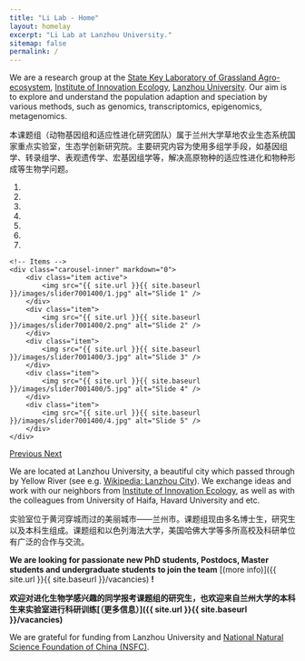 ```yaml
---
title: "Li Lab - Home"
layout: homelay
excerpt: "Li Lab at Lanzhou University."
sitemap: false
permalink: /
---
```


We are a research group at the [State Key Laboratory of Grassland Agro-ecosystem](http://sklgae.lzu.edu.cn/), [Institute of Innovation Ecology](http://iie.lzu.edu.cn/), [Lanzhou University](http://www.lzu.edu.cn/). Our aim is to explore and understand the population adaption and speciation by various methods, such as genomics, transcriptomics, epigenomics, metagenomics.

本课题组（动物基因组和适应性进化研究团队）属于兰州大学草地农业生态系统国家重点实验室，生态学创新研究院。主要研究内容为使用多组学手段，如基因组学、转录组学、表观遗传学、宏基因组学等，解决高原物种的适应性进化和物种形成等生物学问题。

<div markdown="0" id="carousel" class="carousel slide" data-ride="carousel" data-interval="4000" data-pause="hover" >
    <!-- Menu -->
    <ol class="carousel-indicators">
        <li data-target="#carousel" data-slide-to="0" class="active"></li>
        <li data-target="#carousel" data-slide-to="1"></li>
        <li data-target="#carousel" data-slide-to="2"></li>
        <li data-target="#carousel" data-slide-to="3"></li>
        <li data-target="#carousel" data-slide-to="4"></li>
        <li data-target="#carousel" data-slide-to="5"></li>
        <li data-target="#carousel" data-slide-to="6"></li>
    </ol>

    <!-- Items -->
    <div class="carousel-inner" markdown="0">
        <div class="item active">
            <img src="{{ site.url }}{{ site.baseurl }}/images/slider7001400/1.jpg" alt="Slide 1" />
        </div>
        <div class="item">
            <img src="{{ site.url }}{{ site.baseurl }}/images/slider7001400/2.png" alt="Slide 2" />
        </div>
        <div class="item">
            <img src="{{ site.url }}{{ site.baseurl }}/images/slider7001400/3.jpg" alt="Slide 3" />
        </div>
        <div class="item">
            <img src="{{ site.url }}{{ site.baseurl }}/images/slider7001400/5.jpg" alt="Slide 4" />
        </div>
        <div class="item">
            <img src="{{ site.url }}{{ site.baseurl }}/images/slider7001400/4.jpg" alt="Slide 5" />
        </div>       
    </div>
  <a class="left carousel-control" href="#carousel" role="button" data-slide="prev">
    <span class="glyphicon glyphicon-chevron-left" aria-hidden="true"></span>
    <span class="sr-only">Previous</span>
  </a>
  <a class="right carousel-control" href="#carousel" role="button" data-slide="next">
    <span class="glyphicon glyphicon-chevron-right" aria-hidden="true"></span>
    <span class="sr-only">Next</span>
  </a>
</div>


We are located at Lanzhou University, a beautiful city which passed through by Yellow River (see e.g. [Wikipedia: Lanzhou City](https://zh.wikipedia.org/wiki/%E5%85%B0%E5%B7%9E%E5%B8%82)). We exchange ideas and work with our neighbors from [Institute of Innovation Ecology](http://iie.lzu.edu.cn/lzupage/B20180912024139.html), as well as with the colleagues from University of Haifa, Havard University and etc.

实验室位于黄河穿城而过的美丽城市——兰州市。课题组现由多名博士生，研究生以及本科生组成。课题组和以色列海法大学，美国哈佛大学等多所高校及科研单位有广泛的合作与交流。

 **We are  looking for passionate new PhD students, Postdocs, Master students and undergraduate students to join the team** [(more info)]({{ site.url }}{{ site.baseurl }}/vacancies) **!**

**欢迎对进化生物学感兴趣的同学报考课题组的研究生，也欢迎来自兰州大学的本科生来实验室进行科研训练[（更多信息）]({{ site.url }}{{ site.baseurl }}/vacancies)**

We are grateful for funding from Lanzhou University and [National Natural Science Foundation of China (NSFC)](http://www.nsfc.gov.cn/).

<!--
<figure class="fourth">
  <img src="{{ site.url }}{{ site.baseurl }}/images/logopic/lzu.png" style="width: 200px">
  <img src="{{ site.url }}{{ site.baseurl }}/images/logopic/nsfc.png" style="width: 200px" align="right">
</figure>
-->
